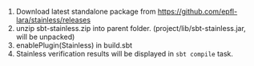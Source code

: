 1. Download latest standalone package from https://github.com/epfl-lara/stainless/releases
2. unzip sbt-stainless.zip into parent folder.  (project/lib/sbt-stainless.jar, will be unpacked)
3. enablePlugin(Stainless) in build.sbt
4. Stainless verification results will be displayed in `sbt compile` task.


